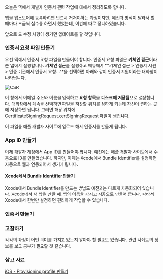 오늘은 맥에서 개발자 인증서 관련 작업에 대해서 정리하도록 합니다. 

앱을 앱스토어에 등록하려면 반드시 거쳐야하는 과정이지만, 예전과 방식이 달라서 할 때마다 조금씩 실수를 하면서 했었는데, 이번에 따로 정리하였습니다.

앞으로 또 수정 사항이 생기면 업데이트를 할 것입니다.

### 인증서 요청 파일 만들기

우선 맥에서 인증서 요청 파일을 만들어야 합니다. 인증서 요청 파일은 **키체인 접근**이라는 앱에서 실행합니다. **키체인 접근**을 실행하고 메뉴에서 **키체인 접근 > 인증서 지원 > 인증 기관에서 인증서 요청...**을 선택하면 아래와 같이 인증서 지원이라는 대화창이 나타납니다. 

![CSR](../assets/CSR.jpg)

이 창에서 이메일 주소와 이름을 입력하고 **요청 항목**을 **디스크에 저장됨**으로 설정합니다.
대화창에서 계속을 선택하면 파일을 저장할 위치를 정하게 되는데 자신이 원하는 곳에 저장하면 됩니다. 
그러면 해당 위치에 CertificateSigningRequest.certSigningRequest 파일이 생깁니다.

이 파일을 애플 개발자 사이트에 업로드 해서 인증서를 만들게 됩니다.

### App ID 만들기

이제 개발자 계정에서 App ID를 만들어야 합니다. 예전에는 애플 개발자 사이트에서 수동으로 ID를 만들었습니다. 하지만, 이제는 Xcode에서 Bundle Identifier를 설정하면 자동으로 웹과 연동되어서 생기게 됩니다. 

#### Xcode에서 Bundle Identifier 만들기

Xcode에서 Bundle Identifier를 만드는 방법도 예전과는 다르게 자동화되어 있습니다. Xcode에서 새 앱을 만들 때, 앱의 이름을 가지고 자동으로 만들어 줍니다. 따라서 Xcode에서 한번만 설정하면 편리하게 작업할 수 있습니다. 


### 인증서 만들기



### 고찰하기

각각의 과정이 어떤 의미를 가지고 있는지 알아야 할 필요도 있습니다. 관련 사이트의 정보를 보고 공부가 필요할 것 같습니다. 

### 참고 자료

[iOS - Provisioning profile 만들기](http://korea-developer.tistory.com/entry/iOS-Provisioning-profile-만들기)




